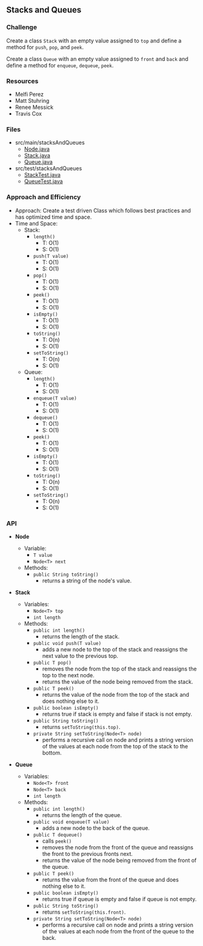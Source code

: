 ## Stacks and Queues

### Challenge
Create a class `Stack` with an empty value assigned to `top` and define a method for `push`, `pop`, and `peek`.

Create a class `Queue` with an empty value assigned to `front` and `back` and define a method for `enqueue`, `dequeue`, `peek`.

### Resources
* Melfi Perez
* Matt Stuhring
* Renee Messick
* Travis Cox

### Files
* src/main/stacksAndQueues
  * [Node.java](../code401challenges/src/main/java/stacksAndQueues/Node.java)
  * [Stack.java](../code401challenges/src/main/java/stacksAndQueues/Stack.java)
  * [Queue.java](../code401challenges/src/main/java/stacksAndQueues/Queue.java)
* src/test/stacksAndQueues
  * [StackTest.java](../code401challenges/src/test/java/stacksAndQueues/StackTest.java)
  * [QueueTest.java](../code401challenges/src/test/java/stacksAndQueues/QueueTest.java)

### Approach and Efficiency
* Approach: Create a test driven Class which follows best practices and has optimized time and space.
* Time and Space:
  * Stack:
    * `length()`
      * T: O(1)
      * S: O(1)
    * `push(T value)`
      * T: O(1)
      * S: O(1)
    * `pop()`
      * T: O(1)
      * S: O(1)
    * `peek()`
      * T: O(1)
      * S: O(1)
    * `isEmpty()`
      * T: O(1)
      * S: O(1)
    * `toString()`
      * T: O(n)
      * S: O(1)
    * `setToString()`
      * T: O(n)
      * S: O(1)
  * Queue:
    * `length()`
      * T: O(1)
      * S: O(1)
    * `enqueue(T value)`
      * T: O(1)
      * S: O(1)
    * `dequeue()`
      * T: O(1)
      * S: O(1)
    * `peek()`
      * T: O(1)
      * S: O(1)
    * `isEmpty()`
      * T: O(1)
      * S: O(1)
    * `toString()`
      * T: O(n)
      * S: O(1)
    * `setToString()`
      * T: O(n)
      * S: O(1)

### API
* **Node<T>**
  * Variable:
    * `T value`
    * `Node<T> next`
  * Methods:
    * `public String toString()`
      * returns a string of the node's value.

* **Stack<T>**
  * Variables:
    * `Node<T> top`
    * `int length`
  * Methods:
    * `public int length()`
      * returns the length of the stack.
    * `public void push(T value)`
      * adds a new node to the top of the stack and reassigns the next value to the previous top.
    * `public T pop()`
      * removes the node from the top of the stack and reassigns the top to the next node.
      * returns the value of the node being removed from the stack.
    * `public T peek()`
      * returns the value of the node from the top of the stack and does nothing else to it.
    * `public boolean isEmpty()`
      * returns true if stack is empty and false if stack is not empty.
    * `public String toString()`
      * returns `setToString(this.top)`.
    * `private String setToString(Node<T> node)`
      * performs a recursive call on node and prints a string version of the values at each node from the top of the stack to the bottom.

* **Queue<T>**
  * Variables:
    * `Node<T> front`
    * `Node<T> back`
    * `int length`
  * Methods:
    * `public int length()`
      * returns the length of the queue.
    * `public void enqueue(T value)`
      * adds a new node to the back of the queue.
    * `public T dequeue()`
      * calls `peek()`
      * removes the node from the front of the queue and reassigns the front to the previous fronts next.
      * returns the value of the node being removed from the front of the queue.
    * `public T peek()`
      * returns the value from the front of the queue and does nothing else to it.
    * `public boolean isEmpty()`
      * returns true if queue is empty and false if queue is not empty.
    * `public String toString()`
      * returns `setToString(this.front)`.
    * `private String setToString(Node<T> node)`
      * performs a recursive call on node and prints a string version of the values at each node from the front of the queue to the back.
